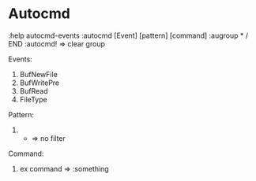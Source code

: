 # Autocmd

:help autocmd-events
:autocmd [Event] [pattern] [command]
:augroup * / END
:autocmd! => clear group

Events:
1. BufNewFile
2. BufWritePre
3. BufRead
4. FileType

Pattern:
1. * => no filter

Command:
1. ex command => :something

